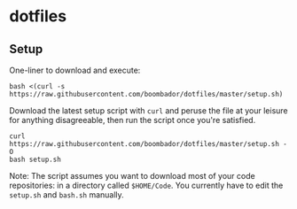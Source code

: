 dotfiles
======

Setup
------

One-liner to download and execute:

```
bash <(curl -s https://raw.githubusercontent.com/boombador/dotfiles/master/setup.sh)
```

Download the latest setup script with `curl` and peruse the file at your leisure
for anything disagreeable, then run the script once you're satisfied.

```
curl https://raw.githubusercontent.com/boombador/dotfiles/master/setup.sh -O
bash setup.sh
```

Note: The script assumes you want to download most of your code repositories:
in a directory called `$HOME/Code`. You currently have to edit the `setup.sh`
and `bash.sh` manually.
